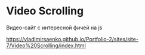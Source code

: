 # Video Scrolling
 
Видео-сайт с интересной фичей на js

https://vladimirsaenko.github.io/Portfolio-2/sites/site-7/Video%20Scrolling/index.html
